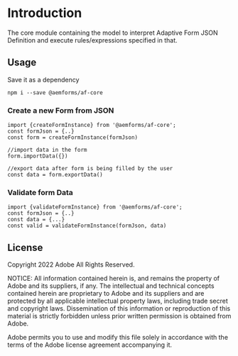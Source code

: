 # Introduction

The core module containing the model to interpret Adaptive Form JSON Definition and execute rules/expressions
specified in that.

## Usage

Save it as a dependency
```
npm i --save @aemforms/af-core
```

### Create a new Form from JSON
```
import {createFormInstance} from '@aemforms/af-core';
const formJson = {..}
const form = createFormInstance(formJson)

//import data in the form
form.importData({})

//export data after form is being filled by the user
const data = form.exportData()

```

### Validate form Data

```
import {validateFormInstance} from '@aemforms/af-core';
const formJson = {..}
const data = {...}
const valid = validateFormInstance(formJson, data)
```

## License

Copyright 2022 Adobe
All Rights Reserved.

NOTICE: All information contained herein is, and remains
the property of Adobe and its suppliers, if any. The intellectual
and technical concepts contained herein are proprietary to Adobe
and its suppliers and are protected by all applicable intellectual
property laws, including trade secret and copyright laws.
Dissemination of this information or reproduction of this material
is strictly forbidden unless prior written permission is obtained
from Adobe.

Adobe permits you to use and modify this file solely in accordance with
the terms of the Adobe license agreement accompanying it.
